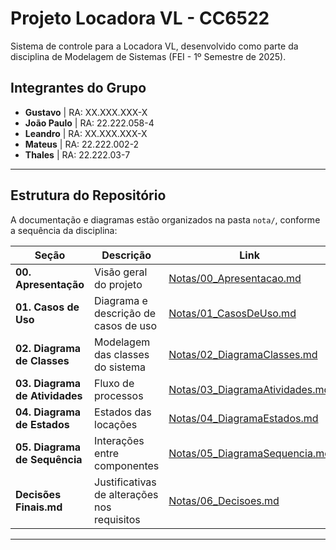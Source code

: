 # Projeto Locadora VL - CC6522

Sistema de controle para a Locadora VL, desenvolvido como parte da disciplina de Modelagem de Sistemas (FEI - 1º Semestre de 2025).

## Integrantes do Grupo

- **Gustavo** | RA: XX.XXX.XXX-X
- **João Paulo** | RA: 22.222.058-4
- **Leandro** | RA: XX.XXX.XXX-X
- **Mateus** | RA: 22.222.002-2
- **Thales** | RA: 22.222.03-7

---

## Estrutura do Repositório

A documentação e diagramas estão organizados na pasta `nota/`, conforme a sequência da disciplina:

| Seção                          | Descrição                                   | Link                                                             |
| ------------------------------ | ------------------------------------------- | ---------------------------------------------------------------- |
| **00. Apresentação**           | Visão geral do projeto                      | [Notas/00_Apresentacao.md](Notas/00_Apresentacao.md)             |
| **01. Casos de Uso**           | Diagrama e descrição de casos de uso        | [Notas/01_CasosDeUso.md](Notas/01_CasosDeUso.md)                 |
| **02. Diagrama de Classes**    | Modelagem das classes do sistema            | [Notas/02_DiagramaClasses.md](Notas/02_DiagramaClasses.md)       |
| **03. Diagrama de Atividades** | Fluxo de processos                          | [Notas/03_DiagramaAtividades.md](Notas/03_DiagramaAtividades.md) |
| **04. Diagrama de Estados**    | Estados das locações                        | [Notas/04_DiagramaEstados.md](Notas/04_DiagramaEstados.md)       |
| **05. Diagrama de Sequência**  | Interações entre componentes                | [Notas/05_DiagramaSequencia.md](Notas/05_DiagramaSequencia.md)   |
| **Decisões Finais.md**         | Justificativas de alterações nos requisitos | [Notas/06_Decisoes.md](Notas/06_Decisoes.md)                     |

---
